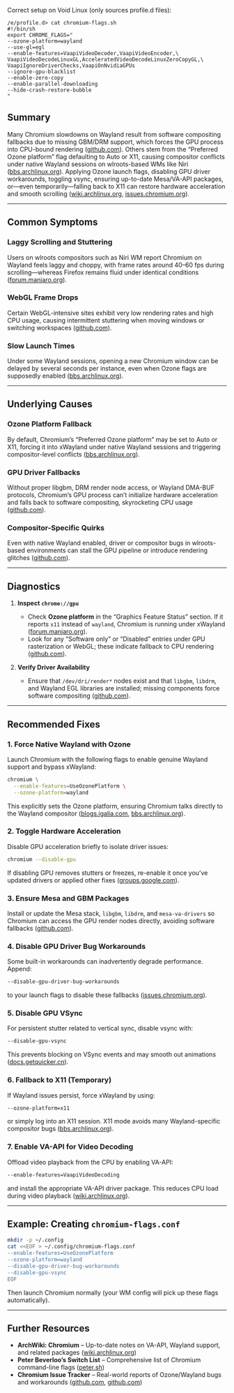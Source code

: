 

Correct setup on Void Linux (only sources profile.d files):

```
/e/profile.d> cat chromium-flags.sh
#!/bin/sh
export CHROME_FLAGS="
--ozone-platform=wayland
--use-gl=egl
--enable-features=VaapiVideoDecoder,VaapiVideoEncoder,\
VaapiVideoDecodeLinuxGL,AcceleratedVideoDecodeLinuxZeroCopyGL,\
VaapiIgnoreDriverChecks,VaapiOnNvidiaGPUs
--ignore-gpu-blacklist
--enable-zero-copy
--enable-parallel-downloading
--hide-crash-restore-bubble
"
```

## Summary

Many Chromium slowdowns on Wayland result from software compositing fallbacks due to missing GBM/DRM support, which forces the GPU process into CPU-bound rendering ([github.com][1]). Others stem from the “Preferred Ozone platform” flag defaulting to Auto or X11, causing compositor conflicts under native Wayland sessions on wlroots-based WMs like Niri ([bbs.archlinux.org][2]). Applying Ozone launch flags, disabling GPU driver workarounds, toggling vsync, ensuring up-to-date Mesa/VA-API packages, or—even temporarily—falling back to X11 can restore hardware acceleration and smooth scrolling ([wiki.archlinux.org][3], [issues.chromium.org][4]).

---

## Common Symptoms

### Laggy Scrolling and Stuttering

Users on wlroots compositors such as Niri WM report Chromium on Wayland feels laggy and choppy, with frame rates around 40–60 fps during scrolling—whereas Firefox remains fluid under identical conditions ([forum.manjaro.org][5]).

### WebGL Frame Drops

Certain WebGL-intensive sites exhibit very low rendering rates and high CPU usage, causing intermittent stuttering when moving windows or switching workspaces ([github.com][6]).

### Slow Launch Times

Under some Wayland sessions, opening a new Chromium window can be delayed by several seconds per instance, even when Ozone flags are supposedly enabled ([bbs.archlinux.org][7]).

---

## Underlying Causes

### Ozone Platform Fallback

By default, Chromium’s “Preferred Ozone platform” may be set to Auto or X11, forcing it into xWayland under native Wayland sessions and triggering compositor-level conflicts ([bbs.archlinux.org][2]).

### GPU Driver Fallbacks

Without proper libgbm, DRM render node access, or Wayland DMA-BUF protocols, Chromium’s GPU process can’t initialize hardware acceleration and falls back to software compositing, skyrocketing CPU usage ([github.com][1]).

### Compositor-Specific Quirks

Even with native Wayland enabled, driver or compositor bugs in wlroots-based environments can stall the GPU pipeline or introduce rendering glitches ([github.com][6]).

---

## Diagnostics

1. **Inspect `chrome://gpu`**

   * Check **Ozone platform** in the “Graphics Feature Status” section. If it reports `x11` instead of `wayland`, Chromium is running under xWayland ([forum.manjaro.org][5]).
   * Look for any “Software only” or “Disabled” entries under GPU rasterization or WebGL; these indicate fallback to CPU rendering ([github.com][6]).

2. **Verify Driver Availability**

   * Ensure that `/dev/dri/render*` nodes exist and that `libgbm`, `libdrm`, and Wayland EGL libraries are installed; missing components force software compositing ([github.com][1]).

---

## Recommended Fixes

### 1. Force Native Wayland with Ozone

Launch Chromium with the following flags to enable genuine Wayland support and bypass xWayland:

```bash
chromium \
  --enable-features=UseOzonePlatform \
  --ozone-platform=wayland
```

This explicitly sets the Ozone platform, ensuring Chromium talks directly to the Wayland compositor ([blogs.igalia.com][8], [bbs.archlinux.org][2]).

### 2. Toggle Hardware Acceleration

Disable GPU acceleration briefly to isolate driver issues:

```bash
chromium --disable-gpu
```

If disabling GPU removes stutters or freezes, re-enable it once you’ve updated drivers or applied other fixes ([groups.google.com][9]).

### 3. Ensure Mesa and GBM Packages

Install or update the Mesa stack, `libgbm`, `libdrm`, and `mesa-va-drivers` so Chromium can access the GPU render nodes directly, avoiding software fallbacks ([github.com][1]).

### 4. Disable GPU Driver Bug Workarounds

Some built-in workarounds can inadvertently degrade performance. Append:

```bash
--disable-gpu-driver-bug-workarounds
```

to your launch flags to disable these fallbacks ([issues.chromium.org][4]).

### 5. Disable GPU VSync

For persistent stutter related to vertical sync, disable vsync with:

```bash
--disable-gpu-vsync
```

This prevents blocking on VSync events and may smooth out animations ([docs.getquicker.cn][10]).

### 6. Fallback to X11 (Temporary)

If Wayland issues persist, force xWayland by using:

```bash
--ozone-platform=x11
```

or simply log into an X11 session. X11 mode avoids many Wayland-specific compositor bugs ([bbs.archlinux.org][2]).

### 7. Enable VA-API for Video Decoding

Offload video playback from the CPU by enabling VA-API:

```bash
--enable-features=VaapiVideoDecoding
```

and install the appropriate VA-API driver package. This reduces CPU load during video playback ([wiki.archlinux.org][3]).

---

## Example: Creating `chromium-flags.conf`

```bash
mkdir -p ~/.config
cat <<EOF > ~/.config/chromium-flags.conf
--enable-features=UseOzonePlatform
--ozone-platform=wayland
--disable-gpu-driver-bug-workarounds
--disable-gpu-vsync
EOF
```

Then launch Chromium normally (your WM config will pick up these flags automatically).

---

## Further Resources

* **ArchWiki: Chromium** – Up-to-date notes on VA-API, Wayland support, and related packages ([wiki.archlinux.org][3])
* **Peter Beverloo’s Switch List** – Comprehensive list of Chromium command-line flags ([peter.sh][11])
* **Chromium Issue Tracker** – Real-world reports of Ozone/Wayland bugs and workarounds ([github.com][1], [github.com][6])

[1]: https://github.com/OSSystems/meta-browser/issues/447?utm_source=chatgpt.com "chromium-ozone-wayland freezes when context menu's are destroyed ..."
[2]: https://bbs.archlinux.org/viewtopic.php?id=294895&utm_source=chatgpt.com "Chromium odd behavior with Preferred Ozone Platform Flag / Applications ..."
[3]: https://wiki.archlinux.org/title/Chromium?utm_source=chatgpt.com "Chromium - ArchWiki"
[4]: https://issues.chromium.org/issues/40654256?utm_source=chatgpt.com "Add ability to disable all the GPU driver bug workarounds ... - Chromium"
[5]: https://forum.manjaro.org/t/chrome-doesnt-work-properly-on-wayland/74090?utm_source=chatgpt.com "Chrome doesnt work properly on Wayland - Manjaro Linux Forum"
[6]: https://github.com/hyprwm/Hyprland/issues/9320?utm_source=chatgpt.com "Chromium WebGL wayland performance issue #9320 - GitHub"
[7]: https://bbs.archlinux.org/viewtopic.php?id=298567&utm_source=chatgpt.com "Chrome starts very slowly on Wayland / AUR Issues, Discussion ..."
[8]: https://blogs.igalia.com/msisov/chrome-on-wayland-waylandification-project/?utm_source=chatgpt.com "Chrome/Chromium on Wayland: The Waylandification project"
[9]: https://groups.google.com/a/chromium.org/g/chromium-discuss/c/IIQeveVRLVE?utm_source=chatgpt.com "The GPU process still runs with --disable-gpu - Google Groups"
[10]: https://docs.getquicker.cn/chrome/developer.chrome.com/developers/how-tos/run-chromium-with-flags.html?utm_source=chatgpt.com "Run Chromium with flags - The Chromium Projects"
[11]: https://peter.sh/experiments/chromium-command-line-switches/?utm_source=chatgpt.com "List of Chromium Command Line Switches « Peter Beverloo"

